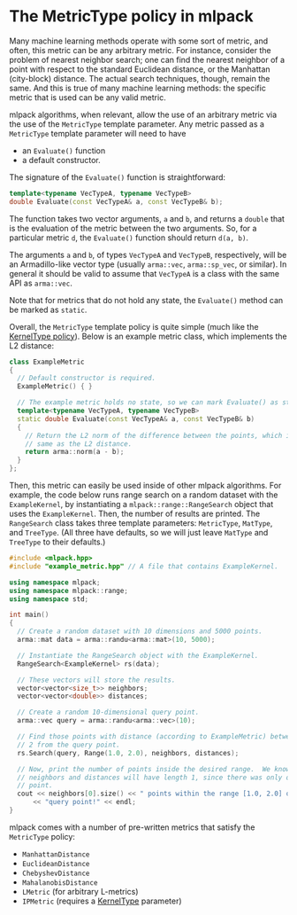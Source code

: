 # The MetricType policy in mlpack

Many machine learning methods operate with some sort of metric, and often, this
metric can be any arbitrary metric.  For instance, consider the problem of
nearest neighbor search; one can find the nearest neighbor of a point with
respect to the standard Euclidean distance, or the Manhattan (city-block)
distance.  The actual search techniques, though, remain the same.  And this is
true of many machine learning methods: the specific metric that is used can be
any valid metric.

mlpack algorithms, when relevant, allow the use of an arbitrary metric via the
use of the `MetricType` template parameter.  Any metric passed as a `MetricType`
template parameter will need to have

 - an `Evaluate()` function
 - a default constructor.

The signature of the `Evaluate()` function is straightforward:

```c++
template<typename VecTypeA, typename VecTypeB>
double Evaluate(const VecTypeA& a, const VecTypeB& b);
```

The function takes two vector arguments, `a` and `b`, and returns a `double`
that is the evaluation of the metric between the two arguments.  So, for a
particular metric `d`, the `Evaluate()` function should return `d(a, b)`.

The arguments `a` and `b`, of types `VecTypeA` and `VecTypeB`, respectively,
will be an Armadillo-like vector type (usually `arma::vec`, `arma::sp_vec`, or
similar).  In general it should be valid to assume that `VecTypeA` is a class
with the same API as `arma::vec`.

Note that for metrics that do not hold any state, the `Evaluate()` method can
be marked as `static`.

Overall, the `MetricType` template policy is quite simple (much like the
[KernelType policy](kerneltype.md)).  Below is an example metric class, which
implements the L2 distance:

```c++
class ExampleMetric
{
  // Default constructor is required.
  ExampleMetric() { }

  // The example metric holds no state, so we can mark Evaluate() as static.
  template<typename VecTypeA, typename VecTypeB>
  static double Evaluate(const VecTypeA& a, const VecTypeB& b)
  {
    // Return the L2 norm of the difference between the points, which is the
    // same as the L2 distance.
    return arma::norm(a - b);
  }
};
```

Then, this metric can easily be used inside of other mlpack algorithms.  For
example, the code below runs range search on a random dataset with the
`ExampleKernel`, by instantiating a `mlpack::range::RangeSearch` object that
uses the `ExampleKernel`.  Then, the number of results are printed.  The
`RangeSearch` class takes three template parameters: `MetricType`, `MatType`,
and `TreeType`.  (All three have defaults, so we will just leave `MatType` and
`TreeType` to their defaults.)

```c++
#include <mlpack.hpp>
#include "example_metric.hpp" // A file that contains ExampleKernel.

using namespace mlpack;
using namespace mlpack::range;
using namespace std;

int main()
{
  // Create a random dataset with 10 dimensions and 5000 points.
  arma::mat data = arma::randu<arma::mat>(10, 5000);

  // Instantiate the RangeSearch object with the ExampleKernel.
  RangeSearch<ExampleKernel> rs(data);

  // These vectors will store the results.
  vector<vector<size_t>> neighbors;
  vector<vector<double>> distances;

  // Create a random 10-dimensional query point.
  arma::vec query = arma::randu<arma::vec>(10);

  // Find those points with distance (according to ExampleMetric) between 1 and
  // 2 from the query point.
  rs.Search(query, Range(1.0, 2.0), neighbors, distances);

  // Now, print the number of points inside the desired range.  We know that
  // neighbors and distances will have length 1, since there was only one query
  // point.
  cout << neighbors[0].size() << " points within the range [1.0, 2.0] of the "
      << "query point!" << endl;
}
```

mlpack comes with a number of pre-written metrics that satisfy the `MetricType`
policy:

 - `ManhattanDistance`
 - `EuclideanDistance`
 - `ChebyshevDistance`
 - `MahalanobisDistance`
 - `LMetric` (for arbitrary L-metrics)
 - `IPMetric` (requires a [KernelType](kerneltype.md) parameter)
